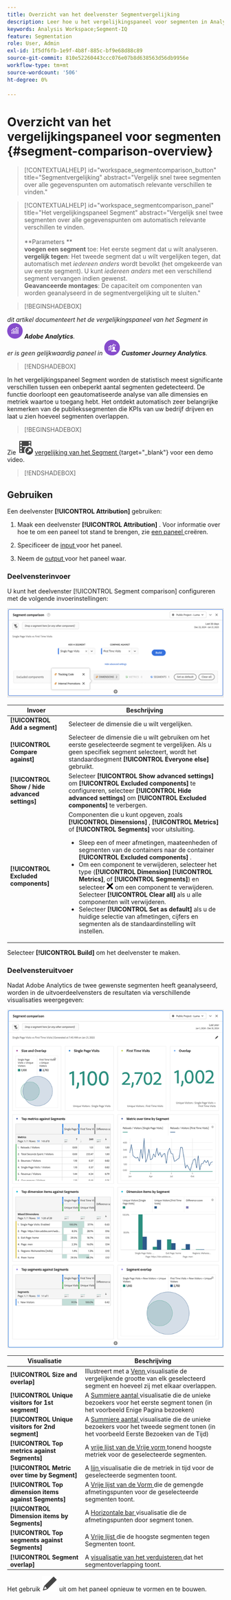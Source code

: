 ```yaml
---
title: Overzicht van het deelvenster Segmentvergelijking
description: Leer hoe u het vergelijkingspaneel voor segmenten in Analysis Workspace kunt gebruiken.
keywords: Analysis Workspace;Segment-IQ
feature: Segmentation
role: User, Admin
exl-id: 1f5df6fb-1e9f-4b8f-885c-bf9e68d88c89
source-git-commit: 810e52260443ccc076e07b8d638563d56db9956e
workflow-type: tm+mt
source-wordcount: '506'
ht-degree: 0%

---
```


# Overzicht van het vergelijkingspaneel voor segmenten {#segment-comparison-overview}

<!-- markdownlint-disable MD034 -->

>[!CONTEXTUALHELP]
>id="workspace_segmentcomparison_button"
>title="Segmentvergelijking"
>abstract="Vergelijk snel twee segmenten over alle gegevenspunten om automatisch relevante verschillen te vinden."

<!-- markdownlint-enable MD034 -->

<!-- markdownlint-disable MD034 -->

>[!CONTEXTUALHELP]
>id="workspace_segmentcomparison_panel"
>title="Het vergelijkingspaneel Segment"
>abstract="Vergelijk snel twee segmenten over alle gegevenspunten om automatisch relevante verschillen te vinden.<br/><br/>**Parameters **<br/>**voegen een segment** toe: Het eerste segment dat u wilt analyseren.<br/>**vergelijk tegen**: Het tweede segment dat u wilt vergelijken tegen, dat automatisch met *iedereen anders* wordt bevolkt (het omgekeerde van uw eerste segment). U kunt *iedereen anders* met een verschillend segment vervangen indien gewenst.<br/>**Geavanceerde montages**: De capaciteit om componenten van worden geanalyseerd in de segmentvergelijking uit te sluiten."
<!-- markdownlint-enable MD034 -->

>[!BEGINSHADEBOX]

_dit artikel documenteert het de vergelijkingspaneel van het Segment in_ ![ AdobeAnalytics ](/help/assets/icons/AdobeAnalytics.svg) _**Adobe Analytics**._<br/>_er is geen gelijkwaardig paneel in_ ![ CustomerJourneyAnalytics ](/help/assets/icons/CustomerJourneyAnalytics.svg) _**Customer Journey Analytics**._

>[!ENDSHADEBOX]

In het vergelijkingspaneel Segment worden de statistisch meest significante verschillen tussen een onbeperkt aantal segmenten gedetecteerd. De functie doorloopt een geautomatiseerde analyse van alle dimensies en metriek waartoe u toegang hebt. Het ontdekt automatisch zeer belangrijke kenmerken van de publiekssegmenten die KPIs van uw bedrijf drijven en laat u zien hoeveel segmenten overlappen.


>[!BEGINSHADEBOX]

Zie ![ VideoCheckedOut ](/help/assets/icons/VideoCheckedOut.svg) [ vergelijking van het Segment ](https://video.tv.adobe.com/v/23976?quality=12&learn=on){target="_blank"} voor een demo video.

>[!ENDSHADEBOX]



## Gebruiken

Een deelvenster **[!UICONTROL Attribution]** gebruiken:

1. Maak een deelvenster **[!UICONTROL Attribution]** . Voor informatie over hoe te om een paneel tot stand te brengen, zie [ een paneel ](../panels.md#create-a-panel) creëren.

1. Specificeer de [ input ](#panel-input) voor het paneel.

1. Neem de [ output ](#panel-output) voor het paneel waar.



### Deelvensterinvoer

U kunt het deelvenster [!UICONTROL Segment comparison] configureren met de volgende invoerinstellingen:

![ de vergelijkingsinputpaneel van het Segment ](assets/segment-comparison-input.png)

| Invoer | Beschrijving |
| --- | --- |
| **[!UICONTROL Add a segment]** | Selecteer de dimensie die u wilt vergelijken. |
| **[!UICONTROL Compare against]** | Selecteer de dimensie die u wilt gebruiken om het eerste geselecteerde segment te vergelijken. Als u geen specifiek segment selecteert, wordt het standaardsegment **[!UICONTROL Everyone else]** gebruikt. |
| **[!UICONTROL Show / hide advanced settings]** | Selecteer **[!UICONTROL Show advanced settings]** om **[!UICONTROL Excluded components]** te configureren, selecteer **[!UICONTROL Hide advanced settings]** om **[!UICONTROL Excluded components]** te verbergen. |
| **[!UICONTROL Excluded components]** | Componenten die u kunt opgeven, zoals **[!UICONTROL Dimensions]** , **[!UICONTROL Metrics]** of **[!UICONTROL Segments]** voor uitsluiting. <br><ul><li>Sleep een of meer afmetingen, maateenheden of segmenten van de containers naar de container **[!UICONTROL Excluded components]** .</li><li>Om een component te verwijderen, selecteer het type (**[!UICONTROL Dimension]** **[!UICONTROL Metrics]**, of **[!UICONTROL Segments]**) en selecteer ![ CrossSize75 ](/help/assets/icons/CrossSize75.svg) om een component te verwijderen. Selecteer **[!UICONTROL Clear all]** als u alle componenten wilt verwijderen.</li><li>Selecteer **[!UICONTROL Set as default]** als u de huidige selectie van afmetingen, cijfers en segmenten als de standaardinstelling wilt instellen.</li></ul> |

Selecteer **[!UICONTROL Build]** om het deelvenster te maken.

### Deelvensteruitvoer

Nadat Adobe Analytics de twee gewenste segmenten heeft geanalyseerd, worden in de uitvoerdeelvensters de resultaten via verschillende visualisaties weergegeven:

![ de vergelijking van het de outputsegment van het Comité ](assets/segment-comparison-output.png)

| Visualisatie | Beschrijving |
|---|---|
| **[!UICONTROL Size and overlap]** | Illustreert met a [ Venn ](/help/analyze/analysis-workspace/visualizations/venn.md) visualisatie de vergelijkende grootte van elk geselecteerd segment en hoeveel zij met elkaar overlappen. |
| **[!UICONTROL Unique visitors for 1st segment]** | A [ Summiere aantal ](/help/analyze/analysis-workspace/visualizations/summary-number-change.md) visualisatie die de unieke bezoekers voor het eerste segment tonen (in het voorbeeld Enige Pagina bezoeken) |
| **[!UICONTROL Unique visitors for 2nd segment]** | A [ Summiere aantal ](/help/analyze/analysis-workspace/visualizations/summary-number-change.md) visualisatie die de unieke bezoekers voor het tweede segment tonen (in het voorbeeld Eerste Bezoeken van de Tijd) |
| **[!UICONTROL Top metrics against Segments]** | A [ vrije lijst van de Vrije vorm ](/help/analyze/analysis-workspace/visualizations/freeform-table/freeform-table.md) tonend hoogste metriek voor de geselecteerde segmenten. |
| **[!UICONTROL Metric over time by Segment]** | A [ lijn ](/help/analyze/analysis-workspace/visualizations/line.md) visualisatie die de metriek in tijd voor de geselecteerde segmenten toont. |
| **[!UICONTROL Top dimension items against Segments]** | A [ Vrije lijst van de Vorm ](/help/analyze/analysis-workspace/visualizations/freeform-table/freeform-table.md) die de gemengde afmetingspunten voor de geselecteerde segmenten toont. |
| **[!UICONTROL Dimension items by Segments]** | A [ Horizontale bar ](/help/analyze/analysis-workspace/visualizations/horizontal-bar.md) visualisatie die de afmetingspunten door segment tonen. |
| **[!UICONTROL Top segments against Segments]** | A [ Vrije lijst ](/help/analyze/analysis-workspace/visualizations/freeform-table/freeform-table.md) die de hoogste segmenten tegen Segmenten toont. |
| **[!UICONTROL Segment overlap]** | A [ visualisatie van het verduisteren ](/help/analyze/analysis-workspace/visualizations/venn.md) dat het segmentoverlapping toont. |

Het gebruik ![ geeft ](/help/assets/icons/Edit.svg) uit om het paneel opnieuw te vormen en te bouwen.


<!--
#### Size and overlap

Illustrates the comparative sizes of each selected segment and how much they overlap with each other using a venn diagram. You can hover over the visual to see how many visitors were in each overlapping or non-overlapping section. You can also right click on the overlap to create a brand new segment for further analysis. If the two segments are mutually exclusive, no overlap is shown between the two circles (typically seen with segments using a hit container).

![Size and overlap](assets/size-overlap.png)

#### Population summaries

To the right of the Size and Overlap visualization, the total unique visitor count in each segment and overlap is shown.

![Population summaries](assets/population_summaries.png)

#### Top metrics

Displays the most statistically significant metrics between the two segments. Each row in this table represents a differentiating metric, ranked by how different it is between each segment. A difference score of 1 means it is statistically significant, while a difference score of 0 means there is no statistical significance.

This visualization is similar to freeform tables in Analysis Workspace. If deeper analysis on a specific metric is desired, hover over a line item and click 'Create visual'. A new table is created to analyze that specific metric. If a metric is irrelevant to your analysis, hover over the line item and click the 'X' to remove it.

>[!NOTE]
>
>Metrics added to this table after the segment comparison has finished do not receive a Difference Score.

![Top metrics](assets/top-metrics.png)

#### Metric over time by segment

To the right of the metrics table is a linked visualization. You can click a line item in the table on the left, and this visualization updates to show that metric trended over time.

![Top metrics line](assets/linked-viz.png)

#### Top dimensions

Shows the most statistically significant dimension items across all of your dimensions. Each row shows the percentage of each segment exhibiting this dimension item. For example, this table might reveal that 100% of visitors in 'Segment A' had the dimension item 'Browser Type: Google', whereas only 19.6% of 'Segment B' had this dimension item. A difference score of 1 means it is statistically significant, while a difference score of 0 means there is no statistical significance.

This visualization is similar to freeform tables in Analysis Workspace. If deeper analysis on a specific dimension item is desired, hover over a line item and click 'Create visual'. A new table is created to analyze that specific dimension item. If a dimension item is irrelevant to your analysis, hover over the line item and click the 'X' to remove it.

>[!NOTE]
>
>Dimension items added to this table after the segment comparison has finished do not receive a Difference Score.

![Top dimensions](assets/top-dimension-item1.png)

#### Dimension items by segment

To the right of the dimensions table is a linked bar chart visualization. It shows all displayed dimension items in a bar chart. Clicking a line item in the table on the left updates the visualization on the right.

![Top dimensions bar chart](assets/top-dimension-item.png)

#### Top segments

Shows which other segments (other than the two segments selected for comparison) have statistically significant overlap. For example, this table can show that a third segment, 'Repeat Visitors', overlaps highly with 'Segment A' but does not overlap with 'Segment B'. A difference score of 1 means it is statistically significant, while a difference score of 0 means there is no statistical significance.

This visualization is similar to freeform tables in Analysis Workspace. If deeper analysis on a specific segment is desired, hover over a line item and click 'Create visual'. A new table is created to analyze that specific segment. If a segment is irrelevant to your analysis, hover over the line item and click the 'X' to remove it.

>[!NOTE]
>
>Segments added to this table after the segment comparison has finished do not receive a Difference Score.

![Top segments](assets/top-segments.png)

#### Segment overlap

To the right of the segments table is a linked venn diagram visualization. It shows the most statistically significant segment applied to your compared segments. For example, 'Segment A' + 'Statistically significant segment' vs. 'Segment B' + 'Statistically significant segment'. Clicking a segment line item in the table on the left updates the venn diagram on the right.

![Top segments venn diagram](assets/segment-overlap.png)

-->
